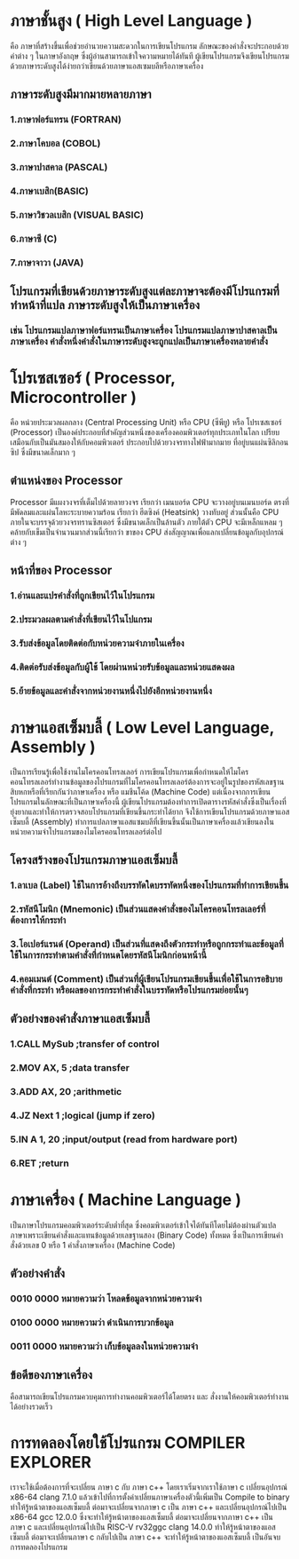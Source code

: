 # ภาษาชั้นสูง ( High Level Language )
คือ ภาษาที่สร้างขึ้นเพื่อช่วยอำนวยความสะดวกในการเขียนโปรแกรม ลักษณะของคำสั่งจะประกอบด้วยคำต่าง ๆ ในภาษาอังกฤษ ซึ่งผู้อ่านสามารถเข้าใจความหมายได้ทันที 
ผู้เขียนโปรแกรมจึงเขียนโปรแกรมด้วยภาษาระดับสูงได้ง่ายกว่าเขียนด้วยภาษาแอสเซมบลีหรือภาษาเครื่อง 
## ภาษาระดับสูงมีมากมายหลายภาษา 
### 1.ภาษาฟอร์แทรน (FORTRAN) 
### 2.ภาษาโคบอล (COBOL) 
### 3.ภาษาปาสคาล (PASCAL) 
### 4.ภาษาเบสิก(BASIC) 
### 5.ภาษาวิชวลเบสิก (VISUAL BASIC) 
### 6.ภาษาซี (C) 
### 7.ภาษาจาวา (JAVA)  
## โปรแกรมที่เขียนด้วยภาษาระดับสูงแต่ละภาษาจะต้องมีโปรแกรมที่ทำหน้าที่แปล ภาษาระดับสูงให้เป็นภาษาเครื่อง 
### เช่น โปรแกรมแปลภาษาฟอร์แทรนเป็นภาษาเครื่อง โปรแกรมแปลภาษาปาสคาลเป็นภาษาเครื่อง คำสั่งหนึ่งคำสั่งในภาษาระดับสูงจะถูกแปลเป็นภาษาเครื่องหลายคำสั่ง


# โปรเซสเซอร์ ( Processor, Microcontroller )
คือ หน่วยประมวลผลกลาง (Central Processing Unit) หรือ CPU (ซีพียู) หรือ โปรเซสเซอร์ (Processor) เป็นองค์ประกอบที่สำคัญส่วนหนึ่งของเครื่องคอมพิวเตอร์ทุกประเภทในโลก 
เปรียบเสมือนกับเป็นมันสมองให้กับคอมพิวเตอร์ ประกอบไปด้วยวงจรทางไฟฟ้ามากมาย ที่อยู่บนแผ่นซิลิกอนซิป  ซึ่งมีขนาดเล็กมาก ๆ
## ตำแหน่งของ Processor
Processor มีแผงวงจรที่เต็มไปด้วยลายวงจร เรียกว่า เมนบอร์ด CPU จะวางอยู่บนเมนบอร์ด ตรงที่มีพัดลมและแผ่นโลหะระบายความร้อน เรียกว่า ฮีตซิงค์ (Heatsink) วางทับอยู่ ส่วนนั้นคือ CPU 
ภายในจะบรรจุด้วยวงจรทรานซิสเตอร์ ซึ่งมีขนาดเล็กเป็นล้านตัว ภายใต้ตัว CPU จะมีเหล็กแหลม ๆ คล้ายกับเข็มเป็นจำนวนมากส่วนนี้เรียกว่า ขาของ CPU ส่งสัญญาณเพื่อแลกเปลี่ยนข้อมูลกับอุปกรณ์ต่าง ๆ
## หน้าที่ของ Processor
### 1.อ่านและแปรคำสั่งที่ถูกเขียนไว้ในโปรแกรม
### 2.ประมวลผลตามคำสั่งที่เขียนไว้ในโปแกรม
### 3.รับส่งข้อมูลโดยติดต่อกับหน่วยความจำภายในเครื่อง
### 4.ติดต่อรับส่งข้อมูลกับผู้ใช้ โดยผ่านหน่วยรับข้อมูลและหน่วยแสดงผล
### 5.ย้ายข้อมูลและคำสั่งจากหน่วยงานหนึ่งไปยังอีกหน่วยงานหนึ่ง


# ภาษาแอสเซ็มบลี้ ( Low Level Language, Assembly )
เป็นการเรียนรู้เพื่อใช้งานไมโครคอนโทรลเลอร์ การเขียนโปรแกรมเพื่อกำหนดให้ไมโครคอนโทรลเลอร์ทำงานข้อมูลของโปรแกรมที่ไมโครคอนโทรลเลอร์ต้องการจะอยู่ในรูปของรหัสเลขฐานสิบหกหรือที่เรียกกันว่าภาษาเครื่อง 
หรือ แมชีนโค้ด (Machine Code) แต่เนื่องจากการเขียนโปรแกรมในลักษณะที่เป็นภาษาเครื่องนี้ ผู้เขียนโปรแกรมต้องทำการเปิดตารางรหัสคำสั่งซึ่งเป็นเรื่องที่ยุ่งยากและทำให้การตรวจสอบโปรแกรมที่เขียนขึ้นกระทำได้ยาก
จึงใช้การเขียนโปรแกรมด้วยภาษาแอสเซ็มบลี้ (Assembly) ทำการแปลภาษาแอสแซมบลีที่เขียนขึ้นนั้นเป็นภาษาเครื่องแล้วเขียนลงในหน่วยความจำโปรแกรมของไมโครคอนโทรลเลอร์ต่อไป
## โครงสร้างของโปรแกรมภาษาแอสเซ็มบลี้
### 1.ลาเบล (Label) ใช้ในการอ้างถึงบรรทัดใดบรรทัดหนึ่งของโปรแกรมที่ทำการเขียนขึ้น
### 2.รหัสนีโมนิก (Mnemonic) เป็นส่วนแสดงคำสั่งของไมโครคอนโทรลเลอร์ที่ต้องการให้กระทำ
### 3.โอเปอร์แรนด์ (Operand) เป็นส่วนที่แสดงถึงตัวกระทำหรือถูกกระทำและข้อมูลที่ใช้ในการกระทำตามคำสั่งที่กำหนดโดยรหัสนีโมนิกก่อนหน้านี้
### 4.คอมเมนต์ (Comment) เป็นส่วนที่ผู้เขียนโปรแกรมเขียนขึ้นเพื่อใช้ในการอธิบายคำสั่งที่กระทำ หรือผลของการกระทำคำสั่งในบรรทัดหรือโปรแกรมย่อยนั้นๆ 
## ตัวอย่างของคำสั่งภาษาแอสเซ็มบลี้
### 1.CALL MySub ;transfer of control
### 2.MOV AX, 5 ;data transfer
### 3.ADD AX, 20 ;arithmetic
### 4.JZ Next 1 ;logical (jump if zero)
### 5.IN A 1, 20 ;input/output (read from hardware port)
### 6.RET ;return


# ภาษาเครื่อง ( Machine Language )
เป็นภาษาโปรแกรมคอมพิวเตอร์ระดับต่ำที่สุด ซึ่งคอมพิวเตอร์เข้าใจได้ทันทีโดยไม่ต้องผ่านตัวแปลภาษาเพราะเขียนคำสั่งและแทนข้อมูลด้วยเลขฐานสอง (Binary Code) ทั้งหมด ซึ่งเป็นการเขียนคำสั่งด้วยเลข 0 หรือ 1 
คำสั่งภาษาเครื่อง (Machine Code)
## ตัวอย่างคำสั่ง
### 0010 0000 หมายความว่า โหลดข้อมูลจากหน่วยความจำ
### 0100 0000 หมายความว่า ดำเนินการบวกข้อมูล
### 0011 0000 หมายความว่า เก็บข้อมูลลงในหน่วยความจำ
## ข้อดีของภาษาเครื่อง 
คือสามารถเขียนโปรแกรมควบคุมการทำงานคอมพิวเตอร์ได้โดยตรง และ สั่งงานให้คอมพิวเตอร์ทำงานได้อย่างรวดเร็ว


# การทดลองโดยใช้โปรแกรม COMPILER EXPLORER
เราจะใช้เมื่อต้องการที่จะเปลี่ยน ภาษา c กับ ภาษา c++ 
โดยเราเริ่มจากเราใช้ภาษา c เปลี่ยนอุปกรณ์ x86-64 clang 7.1.0 แล้วเข้าไปที่การตั้งค่าเปลี่ยนภาษาเครื่องตัวนี้เพิ่มเป็น Compile to  binary ทำให้รู้หน้าตาของแอสเซ็มบลี้
ต่อมาจะเปลี่ยนจากภาษา c เป็น ภาษา c++ และเปลี่ยนอุปกรณ์ไปเป็น x86-64 gcc 12.0.0 ซึ่งจะทำให้รู้หน้าตาของแอสเซ็มบลี้
ต่อมาจะเปลี่ยนจากภาษา c++ เป็น ภาษา c และเปลี่ยนอุปกรณ์ไปเป็น RISC-V rv32ggc clang 14.0.0 ทำให้รู้หน้าตาของแอสเซ็มบลี้
ต่อมาจะเปลี่ยนภาษา c กลับไปเป็น ภาษา c++ จะทำให้รู้หน้าตาของแอสเซ็มบลี้ เป็นอันจบการทดลองโปรแกรม
